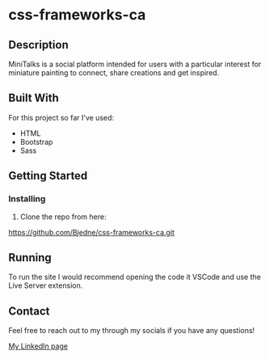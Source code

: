 # css-frameworks-ca
## Description

MiniTalks is a social platform intended for users with a particular interest for miniature painting to connect, share creations and get inspired.

## Built With

For this project so far I've used:

- HTML
- Bootstrap
- Sass

## Getting Started

### Installing

1. Clone the repo from here:

https://github.com/Bjedne/css-frameworks-ca.git

## Running 

To run the site I would recommend opening the code it VSCode and use the Live Server extension.


## Contact

Feel free to reach out to my through my socials if you have any questions!

[My LinkedIn page](https://www.linkedin.com/in/bj%C3%B8rnar-jakobsen-3176a5261/)